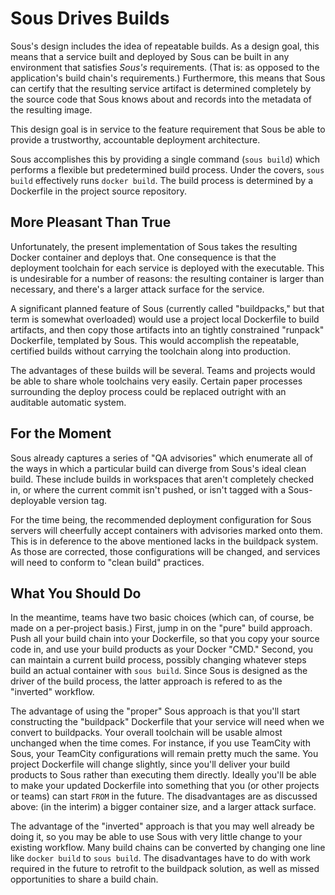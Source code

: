 # Sous Drives Builds

Sous's design includes the idea of repeatable builds.
As a design goal,
this means that a service built and deployed by Sous
can be built in any environment that satisfies *Sous's* requirements.
(That is: as opposed to the application's build chain's requirements.)
Furthermore, this means that Sous can certify that
the resulting service artifact
is determined completely by
the source code that Sous knows about
and records into the metadata of the resulting image.

This design goal
is in service to the feature requirement
that Sous be able to provide a
trustworthy, accountable
deployment architecture.

Sous accomplishes this by providing a single command
(`sous build`)
which performs a flexible but predetermined build process.
Under the covers, `sous build`
effectively runs `docker build`.
The build process is
determined by a Dockerfile
in the project source repository.

## More Pleasant Than True

Unfortunately,
the present implementation of Sous takes
the resulting Docker container
and deploys that.
One consequence is that
the deployment toolchain for each service
is deployed with the executable.
This is undesirable for a number of reasons:
the resulting container is larger than necessary,
and there's a larger attack surface for the service.

A significant planned feature of Sous
(currently called "buildpacks,"
but that term is somewhat overloaded)
would use a project local Dockerfile
to build artifacts,
and then copy those artifacts into
an tightly constrained "runpack" Dockerfile,
templated by Sous.
This would accomplish the
repeatable, certified builds
without carrying the toolchain along into production.

The advantages of these builds
will be several.
Teams and projects would
be able to share whole toolchains very easily.
Certain paper processes
surrounding the deploy process
could be replaced outright
with an auditable automatic system.

## For the Moment

Sous already captures
a series of "QA advisories"
which enumerate all of the ways
in which a particular build can diverge
from Sous's ideal clean build.
These include builds in workspaces that aren't completely checked in,
or where the current commit isn't pushed,
or isn't tagged with a Sous-deployable version tag.

For the time being,
the recommended deployment configuration
for Sous servers
will cheerfully accept containers
with advisories marked onto them.
This is in deference to the above mentioned
lacks in the buildpack system.
As those are corrected,
those configurations will be changed,
and services will need to conform to
"clean build" practices.

## What You Should Do

In the meantime,
teams have two basic choices
(which can, of course,
be made on a per-project basis.)
First, jump in on the "pure" build approach.
Push all your build chain into your Dockerfile,
so that you copy your source code in,
and use your build products as
your Docker "CMD."
Second, you can maintain a current build process,
possibly changing whatever steps build an actual container
with `sous build`.
Since Sous is designed as the driver of the build process,
the latter approach is refered to as the "inverted" workflow.

The advantage of using the "proper" Sous approach is that
you'll start constructing the "buildpack" Dockerfile
that your service will need when we convert
to buildpacks.
Your overall toolchain will be usable almost unchanged
when the time comes.
For instance, if you use TeamCity with Sous,
your TeamCity configurations will remain pretty much the same.
You project Dockerfile will change slightly,
since you'll deliver your build products to Sous
rather than executing them directly.
Ideally you'll be able to make your updated Dockerfile
into something that you
(or other projects or teams)
can start `FROM` in the future.
The disadvantages are as discussed above:
(in the interim)
a bigger container size,
and a larger attack surface.

The advantage of the "inverted" approach is that
you may well already be doing it,
so you may be able to use Sous with very little change
to your existing workflow.
Many build chains can be converted by changing one line like
`docker build` to
`sous build`.
The disadvantages have to do with work required in the future
to retrofit to the buildpack solution,
as well as missed opportunities to share a build chain.
